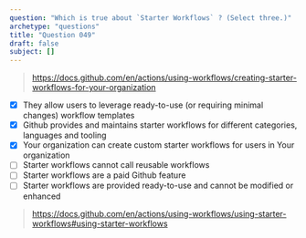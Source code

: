 ```yaml
---
question: "Which is true about `Starter Workflows` ? (Select three.)"
archetype: "questions"
title: "Question 049"
draft: false
subject: []
---
```



> https://docs.github.com/en/actions/using-workflows/creating-starter-workflows-for-your-organization
- [x] They allow users to leverage ready-to-use (or requiring minimal changes) workflow templates
- [x] Github provides and maintains starter workflows for different categories, languages and tooling
- [x] Your organization can create custom starter workflows for users in Your organization
- [ ] Starter workflows cannot call reusable workflows
- [ ] Starter workflows are a paid Github feature
- [ ] Starter workflows are provided ready-to-use and cannot be modified or enhanced
> https://docs.github.com/en/actions/using-workflows/using-starter-workflows#using-starter-workflows
